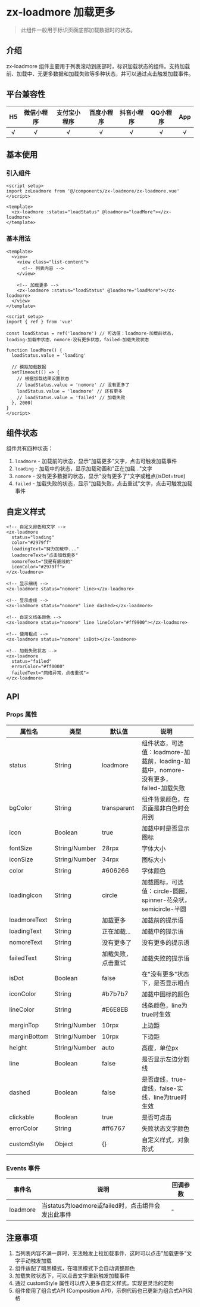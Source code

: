 # zx-loadmore 加载更多

> 此组件一般用于标识页面底部加载数据时的状态。

## 介绍

zx-loadmore 组件主要用于列表滚动到底部时，标识加载状态的组件。支持加载前、加载中、无更多数据和加载失败等多种状态，并可以通过点击触发加载事件。

## 平台兼容性

| H5 | 微信小程序 | 支付宝小程序 | 百度小程序 | 抖音小程序 | QQ小程序 | App |
|:--:|:--:|:--:|:--:|:--:|:--:|:--:|
| √ | √ | √ | √ | √ | √ | √ |

## 基本使用

### 引入组件

```vue
<script setup>
import zxLoadmore from '@/components/zx-loadmore/zx-loadmore.vue'
</script>

<template>
  <zx-loadmore :status="loadStatus" @loadmore="loadMore"></zx-loadmore>
</template>
```

### 基本用法

```vue
<template>
  <view>
    <view class="list-content">
      <!-- 列表内容 -->
    </view>
    
    <!-- 加载更多 -->
    <zx-loadmore :status="loadStatus" @loadmore="loadMore"></zx-loadmore>
  </view>
</template>

<script setup>
import { ref } from 'vue'

const loadStatus = ref('loadmore') // 可选值：loadmore-加载前状态，loading-加载中状态，nomore-没有更多状态，failed-加载失败状态

function loadMore() {
  loadStatus.value = 'loading'
  
  // 模拟加载数据
  setTimeout(() => {
    // 根据加载结果设置状态
    // loadStatus.value = 'nomore' // 没有更多了
    loadStatus.value = 'loadmore' // 还有更多
    // loadStatus.value = 'failed' // 加载失败
  }, 2000)
}
</script>
```

## 组件状态

组件共有四种状态：

1. `loadmore` - 加载前的状态，显示"加载更多"文字，点击可触发加载事件
2. `loading` - 加载中的状态，显示加载动画和"正在加载..."文字
3. `nomore` - 没有更多数据的状态，显示"没有更多了"文字或粗点(isDot=true)
4. `failed` - 加载失败的状态，显示"加载失败，点击重试"文字，点击可触发加载事件

## 自定义样式

```vue
<!-- 自定义颜色和文字 -->
<zx-loadmore 
  status="loading" 
  color="#2979ff" 
  loadingText="努力加载中..." 
  loadmoreText="点击加载更多" 
  nomoreText="我是有底线的"
  iconColor="#2979ff">
</zx-loadmore>

<!-- 显示细线 -->
<zx-loadmore status="nomore" line></zx-loadmore>

<!-- 显示虚线 -->
<zx-loadmore status="nomore" line dashed></zx-loadmore>

<!-- 自定义线条颜色 -->
<zx-loadmore status="nomore" line lineColor="#ff9900"></zx-loadmore>

<!-- 使用粗点 -->
<zx-loadmore status="nomore" isDot></zx-loadmore>

<!-- 加载失败状态 -->
<zx-loadmore 
  status="failed" 
  errorColor="#ff0000" 
  failedText="网络异常，点击重试">
</zx-loadmore>
```

## API

### Props 属性

| 属性名 | 类型 | 默认值 | 说明 |
| --- | --- | --- | --- |
| status | String | loadmore | 组件状态，可选值：loadmore-加载前，loading-加载中，nomore-没有更多，failed-加载失败 |
| bgColor | String | transparent | 组件背景颜色，在页面是非白色时会用到 |
| icon | Boolean | true | 加载中时是否显示图标 |
| fontSize | String/Number | 28rpx | 字体大小 |
| iconSize | String/Number | 34rpx | 图标大小 |
| color | String | #606266 | 字体颜色 |
| loadingIcon | String | circle | 加载图标，可选值：circle-圆圈，spinner-花朵状，semicircle-半圆 |
| loadmoreText | String | 加载更多 | 加载前的提示语 |
| loadingText | String | 正在加载... | 加载中的提示语 |
| nomoreText | String | 没有更多了 | 没有更多的提示语 |
| failedText | String | 加载失败，点击重试 | 加载失败的提示语 |
| isDot | Boolean | false | 在"没有更多"状态下，是否显示粗点 |
| iconColor | String | #b7b7b7 | 加载中图标的颜色 |
| lineColor | String | #E6E8EB | 线条颜色，line为true时生效 |
| marginTop | String/Number | 10rpx | 上边距 |
| marginBottom | String/Number | 10rpx | 下边距 |
| height | String/Number | auto | 高度，单位px |
| line | Boolean | false | 是否显示左边分割线 |
| dashed | Boolean | false | 是否虚线，true-虚线，false-实线，line为true时生效 |
| clickable | Boolean | true | 是否可点击 |
| errorColor | String | #ff6767 | 失败状态文字颜色 |
| customStyle | Object | {} | 自定义样式，对象形式 |

### Events 事件

| 事件名 | 说明 | 回调参数 |
| --- | --- | --- |
| loadmore | 当status为loadmore或failed时，点击组件会发出此事件 | - |

## 注意事项

1. 当列表内容不满一屏时，无法触发上拉加载事件，这时可以点击"加载更多"文字手动触发加载
2. 组件适配了暗黑模式，在暗黑模式下会自动调整颜色
3. 加载失败状态下，可以点击文字重新触发加载事件
4. 通过 customStyle 属性可以传入更多自定义样式，实现更灵活的定制
5. 组件使用了组合式API (Composition API)，示例代码也已更新为组合式API风格
